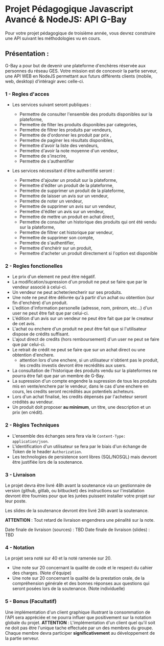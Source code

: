 # Projet Pédagogique Javascript Avancé & NodeJS: API G-Bay

Pour votre projet pédagogique de troisième année, vous devrez construire une API suivant les méthodologies vu en cours.

## Présentation : 

G-Bay a pour but de devenir une plateforme d'enchères réservée aux personnes du réseau GES. Votre mission est de concevoir la partie serveur, une API WEB en NodeJS permettant aux futurs différents clients (mobile, web, desktop) d'intéragir avec celle-ci.

 
### 1 - Regles d'acces
- Les services suivant seront publiques : 
     - Permettre de consulter l'ensemble des produits disponibles sur la plateforme,
     - Permettre de filter les produits disponibles par categories,
     - Permettre de filtrer les produits par vendeurs,
     - Permettre de d'ordonner les produit par prix ,
     - Permettre de paginer les résultats disponibles,
     - Permettre d'avoir la liste des vendeurs,
     - Permettre d'avoir la note moyenne d'un vendeur,
     - Permettre de s'inscrire,
     - Permettre de s'authentifier
    
- Les services nécessitant d'être authentifié seront :
     - Permettre d'ajouter un produit sur la plateforme,
     - Permettre d'éditer un produit de la plateforme,
     - Permettre de supprimer un produit de la plateforme,
     - Permettre de laisser un avis sur un vendeur,
     - Permettre de noter un vendeur,
     - Permettre de supprimer un avis sur un vendeur,
     - Permettre d'éditer un avis sur un vendeur,
     - Permettre de mettre un produit en achat direct,
     - Permettre de consulter un historique des produits qui ont été vendu sur la plateforme,
     - Permettre de filtrer cet historique par vendeur,
     - Permettre de supprimer son compte,
     - Permettre de s'authentifier,
     - Permettre d'enchérir sur un produit,
     - Permettre d'acheter un produit directement si l'option est disponible
    
    


### 2 - Regles fonctionelles
- Le prix d'un element ne peut être négatif.
- La modification/supression d'un produit ne peut se faire que par le vendeur associé à celui-ci.
- Un vendeur ne peut acheter/encherir sur ses produits.
- Une note ne peut être délivrée qu'à partir d'un achat ou obtention (sur fin d'enchère) d'un produit.
- L'edition d'information personelle (adresse, nom, prénom, etc...) d'un user ne peut être fait que par celui-ci.
- L'édition d'un avis sur un vendeur ne peut être fait que par le createur de cet avis.
- L'achat ou enchere d'un produit ne peut être fait que si l'utilisateur dispose de crédits suffisant.
- L'ajout direct de credits (hors remboursement) d'un user ne peut se faire que par celui-ci.
- Le retrait de crédit ne peut se faire que sur un achat direct ou une obtention d'enchere.
    - attention lors d'une enchere, si un utilisateur n'obtient pas le produit, les credits investis devront être recrédités aux users.
- La consultation de l'historique des produits vendu sur la plateformes ne pourra être fait que par un membre de G-Bay.
- La supression d'un compte engendre la supression de tous les produits mis en vente/enchere par le vendeur, dans le cas d'une enchere en cours, les credits seront recrédités aux potentiels acheteurs.
- Lors d'un achat finalisé, les credits dépensés par l'acheteur seront crédités au vendeur.
- Un produit doit proposer **au minimum**, un titre, une description et un prix (en crédit).

### 2 - Règles Techniques
- L'ensemble des échanges sera fera via le `Content-Type: application/json`.
- L'identification d'un utilisateur se fera par le biais d'un échange de Token de le header `Authorization`.
- Les technologies de persistence sont libres (SQL/NOSQL) mais devront être justifiée lors de la soutenance.
### 3 - Livraison
Le projet devra être livré 48h avant la soutenance via un gestionnaire de version (github, gitlab, ou bitbucket) des instructions sur l'installation devront être fournies pour que les jurées puissent installer votre projet sur leur poste.

Les slides de la soutenance devront être livré 24h avant la soutenance.

**ATTENTION** : Tout retard de livraison engendrera une pénalité sur la note.

Date finale de livraison (sources) : TBD
Date finale de livraison (slides)  : TBD

### 4 - Notation 
Le projet sera noté sur 40 et la noté ramenée sur 20.

 - Une note sur 20 concernant la qualité de code et le respect du cahier des charges. (Note d'équipe)
 - Une note sur 20 concernant la qualité de la prestation orale, de la compréhension générale et des bonnes réponses aux questions qui seront posées lors de la soutenance. (Note individuelle)
 
### 5 - Bonus (Facultatif)
Une implémentation d'un client graphique illustrant la consommation de l'API sera appréciée et ne pourra influer que positivement sur la notation globale du projet. 
 **ATTENTION** : L'implémentation d'un client quel qu'il soit ne doit pas être l'unique tache effectuée par un des membres du groupe. Chaque membre devra participer **significativement** au développement de la partie serveur.


